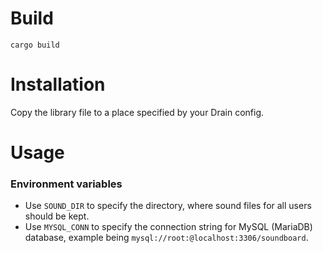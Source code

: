 # Build
`cargo build`

# Installation
Copy the library file to a place specified by your Drain config.

# Usage

### Environment variables

- Use `SOUND_DIR` to specify the directory, where sound files for all users should be kept.
- Use `MYSQL_CONN` to specify the connection string for MySQL (MariaDB) database, example being `mysql://root:@localhost:3306/soundboard`.
